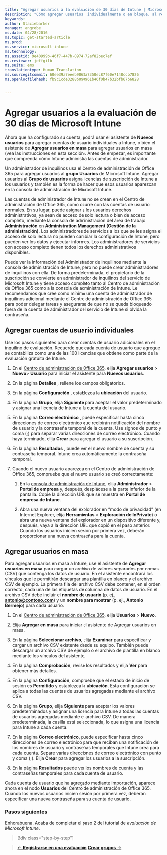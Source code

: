 ```yaml
---
title: "Agregar usuarios a la evaluación de 30 días de Intune | Microsoft Intune"
description: "Cómo agregar usuarios, individualmente o en bloque, al registrarse para obtener una evaluación gratuita de 30 días de Intune"
keywords: 
author: Staciebarker
manager: angrobe
ms.date: 04/28/2016
ms.topic: get-started-article
ms.prod: 
ms.service: microsoft-intune
ms.technology: 
ms.assetid: 9e40999b-46f7-447b-8974-72af82bec7ef
ms.reviewer: jeffgilb
ms.suite: ems
translationtype: Human Translation
ms.sourcegitcommit: 60ee39a7eeeb9068a7350ec87f60e7148ccb7826
ms.openlocfilehash: fb9c1cde3288b090961b46f0b47b32bfb67b6828


---
```


# Agregar usuarios a la evaluación de 30 días de Microsoft Intune
Ahora que ha configurado su cuenta, podrá usar el asistente de **Nuevos usuarios** para agregar cuentas de usuario individuales a Intune, o bien el asistente de **Agregar usuarios en masa** para agregar usuarios en masa (vea las instrucciones en esta sección).  Antes de empezar, es importante que comprenda cómo Intune administra las cuentas de administrador.

Un administrador de inquilinos usa el Centro de administración de Office 365 para agregar usuarios al **grupo Usuarios** de Microsoft Intune. Agregar usuarios al  **Grupo de usuarios** asigna licencias de suscripción de Intune a los usuarios y también es la forma de hacer que esos usuarios aparezcan en la consola de administración de Microsoft Intune.

Las cuentas de administrador de Intune no se crean en el Centro de administración de Office 365, como ocurre con las cuentas de usuario normales. En su lugar, puede asignar a los usuarios derechos administrativos, ya sean de acceso de solo lectura o bien de acceso completo, mediante la consola de administración del área de trabajo **Administración** en **Administration Management (Gestión de la administración)**. Los administradores de servicios a los que se les asigna el acceso de solo lectura no pueden cambiar la configuración de Intune, pero pueden ver los datos y ejecutar informes. Los administradores de servicios con acceso completo tienen todos los derechos administrativos disponibles.

Puede ver la información del Administrador de inquilinos mediante la consola de administración de Intune, pero no puede crear administradores de inquilinos con ella. De forma predeterminada, el propietario de la suscripción se convierte en administrador de inquilinos del servicio de Microsoft Intune y tiene acceso completo tanto al Centro de administración de Office 365 como a la consola de administración de Intune. Le recomendamos que cree como mínimo una cuenta de administrador de inquilinos adicional mediante el Centro de administración de Office 365 para poder delegar tareas y asegurarse de que no se queda bloqueado fuera de la cuenta de administrador del servicio de Intune si olvida la contraseña.

## Agregar cuentas de usuario individuales
Use los pasos siguientes para crear cuentas de usuario adicionales en el inquilino de evaluación. Recuerde que cada cuenta de usuario que agregue se contabiliza como una de las 100 licencias que obtiene como parte de la evaluación gratuita de Intune.

1.  En el [Centro de administración de Office 365](http://go.microsoft.com/fwlink/?LinkID=787455), elija **Agregar usuarios** &gt; **Nuevo**&gt; **Usuario** para iniciar el asistente para **Nuevos usuarios**.

2.  En la página **Detalles** , rellene los campos obligatorios.

3.  En la página **Configuración** , establezca la **ubicación** del usuario.

4.  En la página **Grupo**, elija **Siguiente** para aceptar el valor predeterminado y asignar una licencia de Intune a la cuenta del usuario.

5.  En la página **Correo electrónico** , puede especificar hasta cinco direcciones de correo electrónico que recibirán notificación del nombre de usuario y la contraseña temporal de la cuenta. Use signos de punto y coma (;) para separar varias direcciones de correo electrónico. Cuando haya terminado, elija **Crear** para agregar el usuario a su suscripción.

6.  En la página **Resultados** , puede ver el nuevo nombre de cuenta y su contraseña temporal. Intune crea automáticamente la contraseña temporal.

7.  Cuando el nuevo usuario aparezca en el Centro de administración de Office 365, compruebe que el nuevo usuario se creó correctamente:

    1.  En la [consola de administración de Intune](https://manage.microsoft.com/), elija **Administrador** &gt; **Portal de empresa** y, después, desplácese a la parte inferior de la pantalla. Copie la dirección URL que se muestra en **Portal de empresa de Intune**.

    2.  Abra una nueva ventana del explorador en “modo de privacidad” (en Internet Explorer, elija **Herramientas** &gt; **Exploración de InPrivate**) o abra una nueva ventana del explorador en un dispositivo diferente y, después, vaya a la dirección URL que copió en el paso anterior. Cuando los usuarios inicien sesión por primera vez, deberán proporcionar una nueva contraseña para la cuenta.

## Agregar usuarios en masa
Para agregar usuarios en masa a Intune, use el asistente de **Agregar usuarios en masa** para cargar un archivo de valores separados por comas (CSV) que contenga los datos de usuario. En el asistente encontrará los vínculos que le permitirán descargar una plantilla en blanco y el archivo CSV de ejemplo. La primera fila del archivo CSV debe contener, en el orden correcto, cada una de las etiquetas de columna de datos de usuario. En el archivo CSV debe incluir el **nombre de usuario** (p. ej., **antonio@contoso.com**) y un **nombre para mostrar** (p. ej., **Antonio Bermejo**) para cada usuario.

1.  En el [Centro de administración de Office 365](http://go.microsoft.com/fwlink/?LinkID=787455), elija **Usuarios** &gt; **Nuevo**.

2.  Elija **Agregar en masa** para iniciar el asistente de Agregar usuarios en masa.

3.  En la página **Seleccionar archivo**, elija **Examinar** para especificar y cargar un archivo CSV existente desde su equipo. También puede descargar un archivo CSV de ejemplo o el archivo de plantilla en blanco mediante los vínculos del asistente.

4.  En la página **Comprobación**, revise los resultados y elija **Ver** para obtener más detalles.

5.  En la página **Configuración**, compruebe que el estado de inicio de sesión es **Permitido** y establezca la **ubicación**. Esta configuración se aplica a todas las cuentas de usuarios agregadas mediante el archivo CSV.

6.  En la página **Grupo**, elija **Siguiente** para aceptar los valores predeterminados y asignar una licencia para Intune a todas las cuentas de usuarios agregadas mediante el archivo CSV. De manera predeterminada, la casilla está seleccionada, lo que asigna una licencia para Intune a cada cuenta.

7.  En la página **Correo electrónico**, puede especificar hasta cinco direcciones de correo electrónico para que reciban una notificación de los nombres de usuario y contraseñas temporales que Intune crea para cada cuenta. Separe varias direcciones de correo electrónico con punto y coma (;). Elija **Crear** para agregar los usuarios a la suscripción.

8.  En la página **Resultados** puede ver los nombres de cuenta y las contraseñas temporales para cada cuenta de usuario.

Cada cuenta de usuario que ha agregado mediante importación, aparece ahora en el nodo **Usuarios** del Centro de administración de Office 365. Cuando los nuevos usuarios inicien sesión por primera vez, deberán especificar una nueva contraseña para su cuenta de usuario.

### Pasos siguientes
Enhorabuena. Acaba de completar el paso 2 del tutorial de *evaluación de Microsoft Intune*.

>[!div class="step-by-step"]

>[&larr; **Registrarse en una evaluación**](.\get-started-with-a-30-day-trial-of-microsoft-intune-step-1.md)     [**Crear grupos** &rarr;](.\get-started-with-a-30-day-trial-of-microsoft-intune-step-3.md)  



<!--HONumber=Jul16_HO4-->


